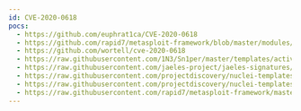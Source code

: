 ```yaml
---
id: CVE-2020-0618
pocs:
  - https://github.com/euphrat1ca/CVE-2020-0618
  - https://github.com/rapid7/metasploit-framework/blob/master/modules/exploits/windows/http/ssrs_navcorrector_viewstate.rb
  - https://github.com/wortell/cve-2020-0618
  - https://raw.githubusercontent.com/1N3/Sn1per/master/templates/active/CVE-2020-0618_-_Remote_Code_Execution_SQL_Server_Reporting_Services.sh
  - https://raw.githubusercontent.com/jaeles-project/jaeles-signatures/master/cves/sql-srs-rce-cve-2020-0618.yaml
  - https://raw.githubusercontent.com/projectdiscovery/nuclei-templates/master/cves/CVE-2020-0618.yaml
  - https://raw.githubusercontent.com/projectdiscovery/nuclei-templates/master/cves/cve-2020-0618.yaml
  - https://raw.githubusercontent.com/rapid7/metasploit-framework/master/modules/exploits/windows/http/ssrs_navcorrector_viewstate.rb
---
```


